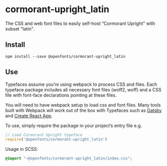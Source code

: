 
# cormorant-upright_latin

The CSS and web font files to easily self-host “Cormorant Upright” with subset "latin".

## Install

`npm install --save @openfonts/cormorant-upright_latin`

## Use

Typefaces assume you’re using webpack to process CSS and files. Each typeface
package includes all necessary font files (woff2, woff) and a CSS file with
font-face declarations pointing at these files.

You will need to have webpack setup to load css and font files. Many tools built
with Webpack will work out of the box with Typefaces such as [Gatsby](https://github.com/gatsbyjs/gatsby)
and [Create React App](https://github.com/facebookincubator/create-react-app).

To use, simply require the package in your project’s entry file e.g.

```javascript
// Load Cormorant Upright typeface
require('@openfonts/cormorant-upright_latin')
```

Usage in SCSS:
```scss
@import "~@openfonts/cormorant-upright_latin/index.css";
```
